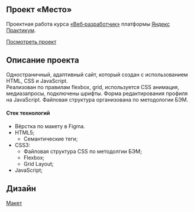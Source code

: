 ## Проект «Место»

Проектная работа курса [«Веб‑разработчик»](https://practicum.yandex.ru/web/ "Курс «Веб‑разработчик» — Яндекс Практикум") платформы [Яндекс Практикум](https://practicum.yandex.ru/ "Яндекс Практикум").   

[Посмотреть проект](https://oselinova.github.io/mesto/)

## Описание проекта
Одностраничный, адаптивный сайт, который создан с использованием HTML, CSS и JavaScript.   
Реализован по правилам flexbox, grid, используется CSS анимация, медиазапросы, подключены шрифты. 
Форма редактирования профиля на JavaScript. Файловая структура организована по методологии БЭМ.   

#### Стек технологий
  - Вёрстка по макету в Figma.
- HTML5;
  - Семантические теги;
- CSS3:
  - Файловая структура CSS по методолгии БЭМ;
  - Flexbox;
  - Grid Layout;
- JavaScript;

## Дизайн
[Макет](https://www.figma.com/file/2cn9N9jSkmxD84oJik7xL7/JavaScript.-Sprint-4?node-id=0%3A1)
